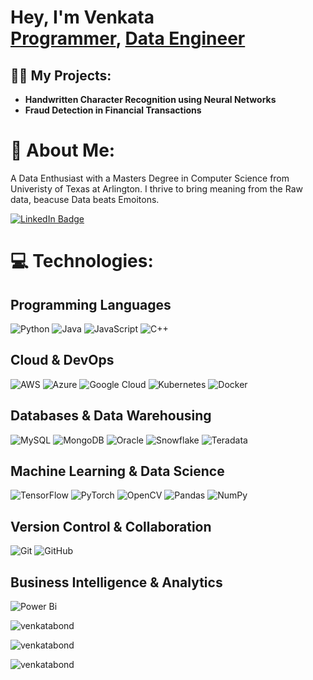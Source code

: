<h1>Hey, I'm Venkata <br/><a href="https://github.com/venkatabond">Programmer</a>, <a href="https://www.linkedin.com/in/venkata-bondalapati/">Data Engineer</a> </h1>

<h2>👨‍💻 My Projects:</h2>

- <b>Handwritten Character Recognition using Neural Networks</b>
- <b>Fraud Detection in Financial Transactions</b>


# 🔭 About Me:
A Data Enthusiast with a Masters Degree in Computer Science from Univeristy of Texas at Arlington. I thrive to bring meaning from the Raw data, beacuse Data beats Emoitons.
<div id="header" align="left">
  <a href="https://linkedin.com/in/venkata-bondalapati">
      <img src="https://img.shields.io/badge/LinkedIn-blue?style=for-the-badge&logo=linkedin&logoColor=white" alt="LinkedIn Badge"/>
    </a>
</div>

# 💻 Technologies:
## Programming Languages  
![Python](https://img.shields.io/badge/python-3670A0?style=for-the-badge&logo=python&logoColor=ffdd54)  ![Java](https://img.shields.io/badge/java-%23ED8B00.svg?style=for-the-badge&logo=openjdk&logoColor=white) ![JavaScript](https://img.shields.io/badge/javascript-%23323330.svg?style=for-the-badge&logo=javascript&logoColor=%23F7DF1E) ![C++](https://img.shields.io/badge/c++-%2300599C.svg?style=for-the-badge&logo=c%2B%2B&logoColor=white) 

## Cloud & DevOps  
![AWS](https://img.shields.io/badge/AWS-%23FF9900.svg?style=for-the-badge&logo=amazon-aws&logoColor=white) ![Azure](https://img.shields.io/badge/azure-%230072C6.svg?style=for-the-badge&logo=microsoftazure&logoColor=white) ![Google Cloud](https://img.shields.io/badge/GoogleCloud-%234285F4.svg?style=for-the-badge&logo=google-cloud&logoColor=white) ![Kubernetes](https://img.shields.io/badge/kubernetes-%23326ce5.svg?style=for-the-badge&logo=kubernetes&logoColor=white) ![Docker](https://img.shields.io/badge/docker-%230db7ed.svg?style=for-the-badge&logo=docker&logoColor=white)  

## Databases & Data Warehousing  
![MySQL](https://img.shields.io/badge/mysql-4479A1.svg?style=for-the-badge&logo=mysql&logoColor=white) ![MongoDB](https://img.shields.io/badge/MongoDB-%234ea94b.svg?style=for-the-badge&logo=mongodb&logoColor=white) ![Oracle](https://img.shields.io/badge/Oracle-F80000?style=for-the-badge&logo=oracle&logoColor=white) ![Snowflake](https://img.shields.io/badge/snowflake-%2329B5E8.svg?style=for-the-badge&logo=snowflake&logoColor=white) ![Teradata](https://img.shields.io/badge/Teradata-F37440?style=for-the-badge&logo=teradata&logoColor=white)  

## Machine Learning & Data Science  
![TensorFlow](https://img.shields.io/badge/TensorFlow-%23FF6F00.svg?style=for-the-badge&logo=TensorFlow&logoColor=white) ![PyTorch](https://img.shields.io/badge/PyTorch-%23EE4C2C.svg?style=for-the-badge&logo=PyTorch&logoColor=white) ![OpenCV](https://img.shields.io/badge/opencv-%23white.svg?style=for-the-badge&logo=opencv&logoColor=white) ![Pandas](https://img.shields.io/badge/pandas-%23150458.svg?style=for-the-badge&logo=pandas&logoColor=white) ![NumPy](https://img.shields.io/badge/numpy-%23013243.svg?style=for-the-badge&logo=numpy&logoColor=white)  

## Version Control & Collaboration  
![Git](https://img.shields.io/badge/git-%23F05033.svg?style=for-the-badge&logo=git&logoColor=white) ![GitHub](https://img.shields.io/badge/github-%23121011.svg?style=for-the-badge&logo=github&logoColor=white)  

## Business Intelligence & Analytics  
![Power Bi](https://img.shields.io/badge/power_bi-F2C811?style=for-the-badge&logo=powerbi&logoColor=black)  


<p>
  <img align="center" src="https://github-readme-stats.vercel.app/api?username=venkatabond&show_icons=true&theme=dark&locale=en" alt="venkatabond" />
</p>

<p>
  <img align="center" src="https://github-readme-streak-stats.herokuapp.com/?user=venkatabond&theme=dark" alt="venkatabond" />
</p>


<p align="left">
  <img src="https://komarev.com/ghpvc/?username=venkatabond&label=Profile%20views&color=018de4&style=flat" alt="venkatabond" />
</p>


<!--
**venkatabond/venkatabond** is a ✨ _special_ ✨ repository because its `README.md` (this file) appears on your GitHub profile.

Here are some ideas to get you started:

- 🔭 I’m currently working on ...
- 🌱 I’m currently learning ...
- 👯 I’m looking to collaborate on ...
- 🤔 I’m looking for help with ...
- 💬 Ask me about ...
- 📫 How to reach me: ...
- 😄 Pronouns: ...
- ⚡ Fun fact: ...
-->


